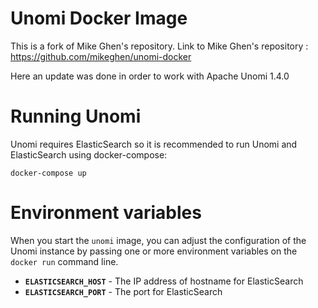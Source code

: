 # Unomi Docker Image
This is a fork of Mike Ghen's repository. 
Link to Mike Ghen's repository : https://github.com/mikeghen/unomi-docker

Here an update was done in order to work with Apache Unomi 1.4.0

# Running Unomi
Unomi requires ElasticSearch so it is recommended to run Unomi and ElasticSearch using docker-compose:
```
docker-compose up
```

# Environment variables

When you start the `unomi` image, you can adjust the configuration of the Unomi instance by passing one or more environment variables on the `docker run` command line.

- **`ELASTICSEARCH_HOST`** - The IP address of hostname for ElasticSearch
- **`ELASTICSEARCH_PORT`** - The port for ElasticSearch
